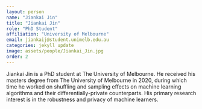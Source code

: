 ```yaml
---
layout: person
name: "Jiankai Jin"
title: "Jiankai Jin"
role: "PhD Student"
affiliation: "University of Melbourne"
email: jiankaij@student.unimelb.edu.au
categories: jekyll update
image: assets/people/Jiankai_Jin.jpg
order: 2
---
```

Jiankai Jin is a PhD student at The University of Melbourne. He received his masters degree from The University of Melbourne in 2020, during which time he worked on shuffling and sampling effects on machine learning algorithms and their differentially-private counterparts. His primary research interest is in the robustness and privacy of machine learners.
